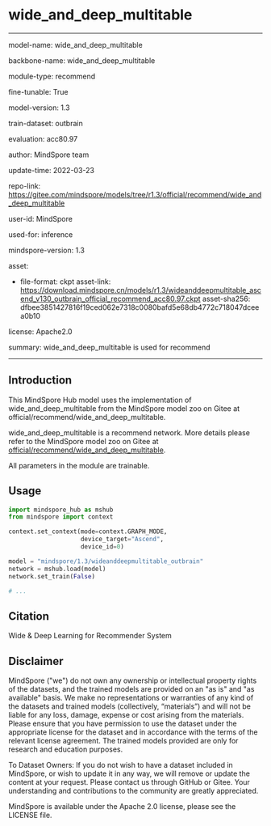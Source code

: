 # wide_and_deep_multitable

---

model-name: wide_and_deep_multitable

backbone-name: wide_and_deep_multitable

module-type: recommend

fine-tunable: True

model-version: 1.3

train-dataset: outbrain

evaluation: acc80.97

author: MindSpore team

update-time: 2022-03-23

repo-link: <https://gitee.com/mindspore/models/tree/r1.3/official/recommend/wide_and_deep_multitable>

user-id: MindSpore

used-for: inference

mindspore-version: 1.3

asset:

-
    file-format: ckpt
    asset-link: <https://download.mindspore.cn/models/r1.3/wideanddeepmultitable_ascend_v130_outbrain_official_recommend_acc80.97.ckpt>
    asset-sha256: dfbee3851427816f19ced062e7318c0080bafd5e68db4772c718047dceea0b10

license: Apache2.0

summary: wide_and_deep_multitable is used for recommend

---

## Introduction

This MindSpore Hub model uses the implementation of wide_and_deep_multitable from the MindSpore model zoo on Gitee at official/recommend/wide_and_deep_multitable.

wide_and_deep_multitable is a recommend network. More details please refer to the MindSpore model zoo on Gitee at [official/recommend/wide_and_deep_multitable](https://gitee.com/mindspore/models/blob/r1.3/official/recommend/wide_and_deep_multitable/README.md).

All parameters in the module are trainable.

## Usage

```python
import mindspore_hub as mshub
from mindspore import context

context.set_context(mode=context.GRAPH_MODE,
                    device_target="Ascend",
                    device_id=0)

model = "mindspore/1.3/wideanddeepmultitable_outbrain"
network = mshub.load(model)
network.set_train(False)

# ...
```

## Citation

Wide & Deep Learning for Recommender System

## Disclaimer

MindSpore ("we") do not own any ownership or intellectual property rights of the datasets, and the trained models are provided on an "as is" and "as available" basis. We make no representations or warranties of any kind of the datasets and trained models (collectively, “materials”) and will not be liable for any loss, damage, expense or cost arising from the materials. Please ensure that you have permission to use the dataset under the appropriate license for the dataset and in accordance with the terms of the relevant license agreement. The trained models provided are only for research and education purposes.

To Dataset Owners: If you do not wish to have a dataset included in MindSpore, or wish to update it in any way, we will remove or update the content at your request. Please contact us through GitHub or Gitee. Your understanding and contributions to the community are greatly appreciated.

MindSpore is available under the Apache 2.0 license, please see the LICENSE file.
